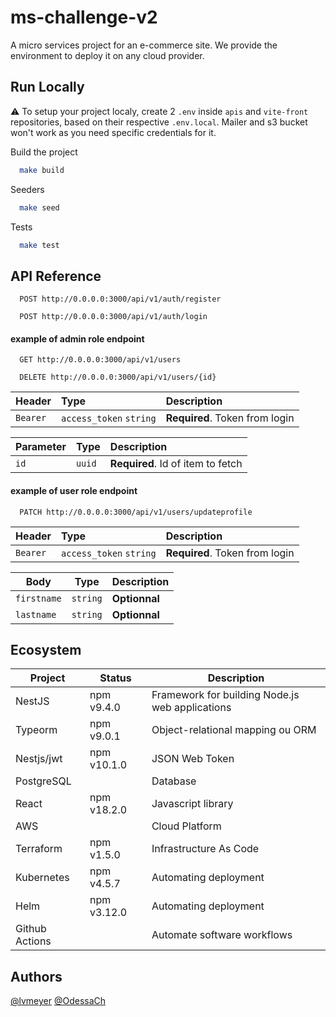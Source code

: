 # ms-challenge-v2

A micro services project for an e-commerce site.
We provide the environment to deploy it on any cloud provider.

## Run Locally

⚠️ To setup your project localy, create 2 `.env` inside `apis` and `vite-front` repositories, based on their respective `.env.local`. Mailer and s3 bucket won't work as you need specific credentials for it.

Build the project

```bash
  make build
```

Seeders

```bash
  make seed
```

Tests

```bash
  make test
```

## API Reference

```
  POST http://0.0.0.0:3000/api/v1/auth/register
```

```
  POST http://0.0.0.0:3000/api/v1/auth/login
```

#### example of admin role endpoint

```
  GET http://0.0.0.0:3000/api/v1/users
```

```
  DELETE http://0.0.0.0:3000/api/v1/users/{id}
```

| Header   | Type                    | Description                    |
| :------- | :---------------------- | :----------------------------- |
| `Bearer` | `access_token` `string` | **Required**. Token from login |

| Parameter | Type   | Description                       |
| :-------- | :----- | :-------------------------------- |
| `id`      | `uuid` | **Required**. Id of item to fetch |

#### example of user role endpoint

```
  PATCH http://0.0.0.0:3000/api/v1/users/updateprofile
```

| Header   | Type                    | Description                    |
| :------- | :---------------------- | :----------------------------- |
| `Bearer` | `access_token` `string` | **Required**. Token from login |

| Body        | Type     | Description   |
| ----------- | -------- | ------------- |
| `firstname` | `string` | **Optionnal** |
| `lastname`  | `string` | **Optionnal** |

## Ecosystem

| Project        | Status      | Description                                     |
| -------------- | ----------- | ----------------------------------------------- |
| NestJS         | npm v9.4.0  | Framework for building Node.js web applications |
| Typeorm        | npm v9.0.1  | Object-relational mapping ou ORM                |
| Nestjs/jwt     | npm v10.1.0 | JSON Web Token                                  |
| PostgreSQL     |             | Database                                        |
| React          | npm v18.2.0 | Javascript library                              |
| AWS            |             | Cloud Platform                                  |
| Terraform      | npm v1.5.0  | Infrastructure As Code                          |
| Kubernetes     | npm v4.5.7  | Automating deployment                           |
| Helm           | npm v3.12.0 | Automating deployment                           |
| Github Actions |             | Automate software workflows                     |

## Authors

[@lvmeyer](https://www.github.com/lvmeyer)
[@OdessaCh](https://github.com/OdessaCh)
